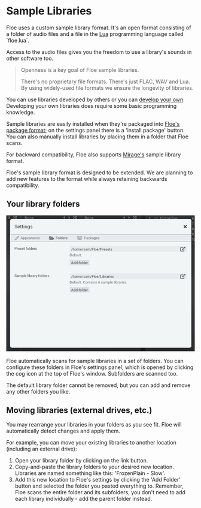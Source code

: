 <!--
SPDX-FileCopyrightText: 2024 Sam Windell
SPDX-License-Identifier: GPL-3.0-or-later
-->

# Sample Libraries

Floe uses a custom sample library format. It's an open format consisting of a folder of audio files and a file in the [Lua](https://en.wikipedia.org/wiki/Lua_(programming_language)) programming language called `floe.lua`. 

Access to the audio files gives you the freedom to use a library's sounds in other software too.

> Openness is a key goal of Floe sample libraries. 
> 
> There's no proprietary file formats. There's just FLAC, WAV and Lua. By using widely-used file formats we ensure the longevity of libraries.

You can use libraries developed by others or you can [develop your own](../develop/develop-libraries.md). Developing your own libraries does require some basic programming knowledge.

Sample libraries are easily installed when they're packaged into [Floe's package format](package-format.md); on the settings panel there is a 'install package' button. You can also manually install libraries by placing them in a folder that Floe scans.

For backward compatibility, Floe also supports [Mirage's](mirage.md) sample library format.

Floe's sample library format is designed to be extended. We are planning to add new features to the format while always retaining backwards compatibility.

## Your library folders

![Folder Settings GUI](../images/folder-settings.png)

Floe automatically scans for sample libraries in a set of folders. You can configure these folders in Floe's settings panel, which is opened by clicking the <i class="fa fa-cog"></i> cog icon at the top of Floe's window. Subfolders are scanned too.

The default library folder cannot be removed, but you can add and remove any other folders you like.

## Moving libraries (external drives, etc.)

You may rearrange your libraries in your folders as you see fit. Floe will automatically detect changes and apply them.

For example, you can move your existing libraries to another location (including an external drive):
1. Open your library folder by clicking on the <i class="fa fa-external-link"></i> link button. 
1. Copy-and-paste the library folders to your desired new location. Libraries are named something like this: 'FrozenPlain - Slow'.
1. Add this new location to Floe's settings by clicking the 'Add Folder' button and selected the folder you pasted everything to. Remember, Floe scans the entire folder and its subfolders, you don't need to add each library individually - add the parent folder instead.

